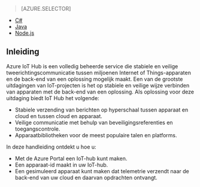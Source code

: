 > [AZURE.SELECTOR]
- [C#](../articles/iot-hub/iot-hub-csharp-csharp-getstarted.md)
- [Java](../articles/iot-hub/iot-hub-java-java-getstarted.md)
- [Node.js](../articles/iot-hub/iot-hub-node-node-getstarted.md)

## Inleiding

Azure IoT Hub is een volledig beheerde service die stabiele en veilige tweerichtingscommunicatie tussen miljoenen Internet of Things-apparaten en de back-end van een oplossing mogelijk maakt. Een van de grootste uitdagingen van IoT-projecten is het op stabiele en veilige wijze verbinden van apparaten met de back-end van een oplossing. Als oplossing voor deze uitdaging biedt IoT Hub het volgende:

- Stabiele verzending van berichten op hyperschaal tussen apparaat en cloud en tussen cloud en apparaat.
- Veilige communicatie met behulp van beveiligingsreferenties en toegangscontrole.
- Apparaatbibliotheken voor de meest populaire talen en platforms.

In deze handleiding ontdekt u hoe u:

- Met de Azure Portal een IoT-hub kunt maken.
- Een apparaat-id maakt in uw IoT-hub.
- Een gesimuleerd apparaat kunt maken dat telemetrie verzendt naar de back-end van uw cloud en daarvan opdrachten ontvangt.


<!--HONumber=Aug16_HO4-->


